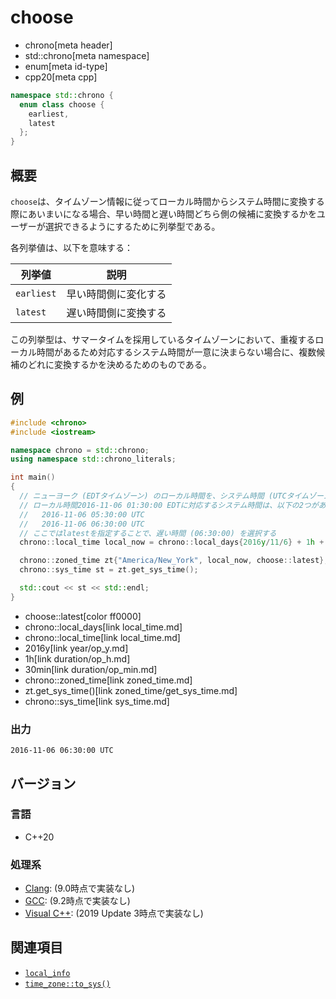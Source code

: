 # choose
* chrono[meta header]
* std::chrono[meta namespace]
* enum[meta id-type]
* cpp20[meta cpp]

```cpp
namespace std::chrono {
  enum class choose {
    earliest,
    latest
  };
}
```

## 概要
`choose`は、タイムゾーン情報に従ってローカル時間からシステム時間に変換する際にあいまいになる場合、早い時間と遅い時間どちら側の候補に変換するかをユーザーが選択できるようにするために列挙型である。

各列挙値は、以下を意味する：

| 列挙値 | 説明 |
|--------|------|
| `earliest` | 早い時間側に変化する |
| `latest`   | 遅い時間側に変換する |

この列挙型は、サマータイムを採用しているタイムゾーンにおいて、重複するローカル時間があるため対応するシステム時間が一意に決まらない場合に、複数候補のどれに変換するかを決めるためのものである。


## 例
```cpp example
#include <chrono>
#include <iostream>

namespace chrono = std::chrono;
using namespace std::chrono_literals;

int main()
{
  // ニューヨーク (EDTタイムゾーン) のローカル時間を、システム時間 (UTCタイムゾーン) に変換する。
  // ローカル時間2016-11-06 01:30:00 EDTに対応するシステム時間は、以下の2つがあり、一意に決まらない：
  //   2016-11-06 05:30:00 UTC
  //   2016-11-06 06:30:00 UTC
  // ここではlatestを指定することで、遅い時間 (06:30:00) を選択する
  chrono::local_time local_now = chrono::local_days{2016y/11/6} + 1h + 30min;

  chrono::zoned_time zt{"America/New_York", local_now, choose::latest};
  chrono::sys_time st = zt.get_sys_time();

  std::cout << st << std::endl;
}
```
* choose::latest[color ff0000]
* chrono::local_days[link local_time.md]
* chrono::local_time[link local_time.md]
* 2016y[link year/op_y.md]
* 1h[link duration/op_h.md]
* 30min[link duration/op_min.md]
* chrono::zoned_time[link zoned_time.md]
* zt.get_sys_time()[link zoned_time/get_sys_time.md]
* chrono::sys_time[link sys_time.md]

### 出力
```
2016-11-06 06:30:00 UTC
```

## バージョン
### 言語
- C++20

### 処理系
- [Clang](/implementation.md#clang): (9.0時点で実装なし)
- [GCC](/implementation.md#gcc): (9.2時点で実装なし)
- [Visual C++](/implementation.md#visual_cpp): (2019 Update 3時点で実装なし)


## 関連項目
- [`local_info`](local_info.md)
- [`time_zone::to_sys()`](time_zone/to_sys.md.nolink)

